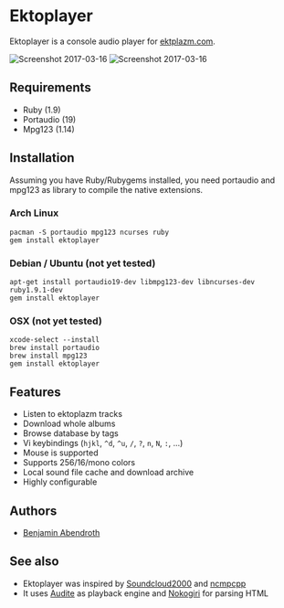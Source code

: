 # Ektoplayer

Ektoplayer is a console audio player for [ektplazm.com](http://www.ektoplazm.com).

![Screenshot 2017-03-16](http://pixelbanane.de/yafu/118231024/ekto1.png)
![Screenshot 2017-03-16](http://pixelbanane.de/yafu/324630271/ekto2.png)

## Requirements

  * Ruby (1.9)
  * Portaudio (19)
  * Mpg123 (1.14)

## Installation

Assuming you have Ruby/Rubygems installed, you need portaudio and mpg123 as
library to compile the native extensions.

### Arch Linux

    pacman -S portaudio mpg123 ncurses ruby
    gem install ektoplayer

### Debian / Ubuntu (not yet tested)

    apt-get install portaudio19-dev libmpg123-dev libncurses-dev ruby1.9.1-dev
    gem install ektoplayer

### OSX (not yet tested)

    xcode-select --install
    brew install portaudio
    brew install mpg123
    gem install ektoplayer

## Features

  * Listen to ektoplazm tracks
  * Download whole albums
  * Browse database by tags
  * Vi keybindings (`hjkl`, `^d`, `^u`, `/`, `?`, `n`, `N`, `:`, ...)
  * Mouse is supported
  * Supports 256/16/mono colors
  * Local sound file cache and download archive
  * Highly configurable

## Authors

  * [Benjamin Abendroth](https://github.com/braph)

## See also

  * Ektoplayer was inspired by [Soundcloud2000](https://github.com/grobie/soundcloud2000) and [ncmpcpp](https://github.com/arybczak/ncmpcpp)
  * It uses [Audite](https://github.com/georgi/audite) as playback engine and [Nokogiri](http://www.nokogiri.org/) for parsing HTML


